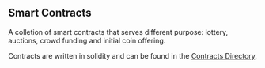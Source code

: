 ## Smart Contracts
A colletion of smart contracts that serves different purpose: lottery, auctions, crowd funding
and initial coin offering.

Contracts are written in solidity and can be found in the [Contracts Directory](https://github.com/ShawnYxZhao/SmartContracts/tree/main/contracts).
